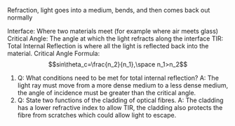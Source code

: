 Refraction, light goes into a medium, bends, and then comes back out normally

Interface: Where two materials meet (for example where air meets glass)
Critical Angle: The angle at which the light refracts along the interface
TIR: Total Internal Reflection is where all the light is reflected back into the material.
Critical Angle Formula:
$$sin\theta_c=\frac{n_2}{n_1},\space n_1>n_2$$

1. Q: What conditions need to be met for total internal reflection? A: The light ray must move from a more dense medium to a less dense medium, the angle of incidence must be greater than the critical angle.
2. Q: State two functions of the cladding of optical fibres. A: The cladding has a lower refractive index to allow TIR, the cladding also protects the fibre from scratches which could allow light to escape.
